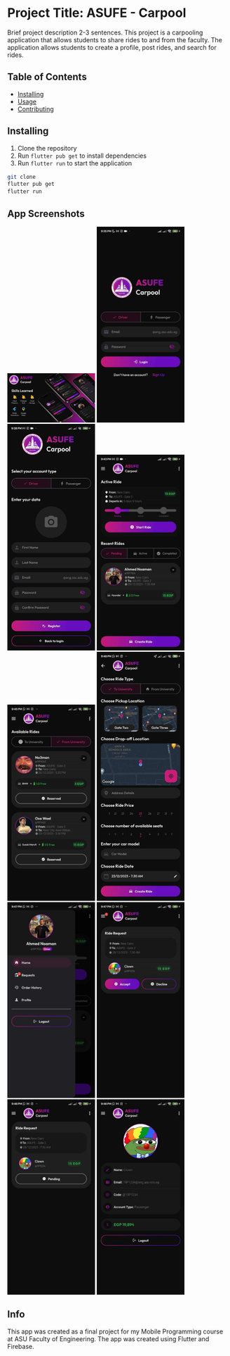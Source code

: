 # Project Title: ASUFE - Carpool
Brief project description 2-3 sentences.
This project is a carpooling application that allows students to share rides to and from the faculty. The application allows students to create a profile, post rides, and search for rides.

## Table of Contents
- [Installing](#installing)
- [Usage](#usage)
- [Contributing](#contributing)

## Installing
1. Clone the repository
2. Run `flutter pub get` to install dependencies
3. Run `flutter run` to start the application

```bash
git clone
flutter pub get
flutter run
```

## App Screenshots
<img src="screenshots/Carpool Documentation.jpg" alt="drawing" width="200"/>
<img src="screenshots/1.jpg" alt="drawing" width="200"/>
<img src="screenshots/2.jpg" alt="drawing" width="200"/>
<img src="screenshots/3.jpg" alt="drawing" width="200"/>
<img src="screenshots/4.jpg" alt="drawing" width="200"/>
<img src="screenshots/5.jpg" alt="drawing" width="200"/>
<img src="screenshots/6.jpg" alt="drawing" width="200"/>
<img src="screenshots/7.jpg" alt="drawing" width="200"/>
<img src="screenshots/8.jpg" alt="drawing" width="200"/>
<img src="screenshots/09.jpg" alt="drawing" width="200"/>

## Info
This app was created as a final project for my Mobile Programming course at ASU Faculty of Engineering. The app was created using Flutter and Firebase.